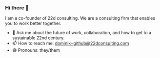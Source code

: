### Hi there 👋

I am a co-founder of 22d consulting.  We are a consulting firm that enables you to work better together. 

- 💬 Ask me about the future of work, collaboration, and how to get to a sustainable 22nd century.  
- 📫 How to reach me: dominik+github@22dconsulting.com
- 😄 Pronouns: they/them

